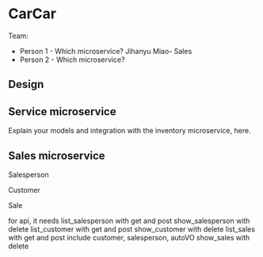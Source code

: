 # CarCar

Team:

* Person 1 - Which microservice?
Jihanyu Miao- Sales
* Person 2 - Which microservice?

## Design

## Service microservice

Explain your models and integration with the inventory
microservice, here.

## Sales microservice


Salesperson

Customer

Sale


for api, 
it needs list_salesperson with get and post
show_salesperson with delete 
list_customer with get and post
show_customer with delete
list_sales with get and post include customer, salesperson, autoVO
show_sales with delete 
